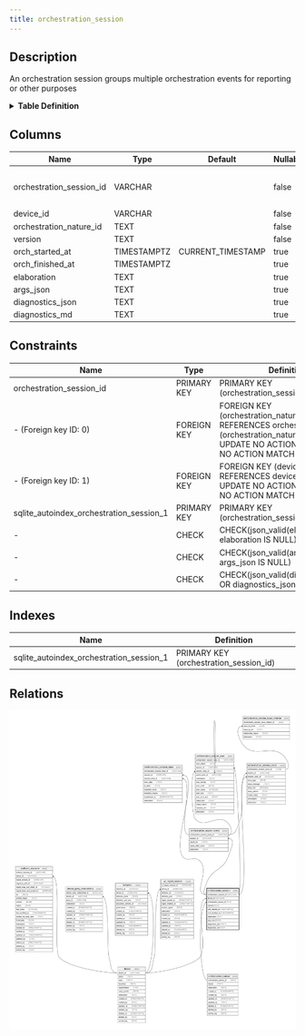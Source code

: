 ```yaml
---
title: orchestration_session
---
```


## Description

An orchestration session groups multiple orchestration events for reporting or
other purposes

<details>
<summary><strong>Table Definition</strong></summary>

```sql
CREATE TABLE "orchestration_session" (
    "orchestration_session_id" VARCHAR PRIMARY KEY NOT NULL,
    "device_id" VARCHAR NOT NULL,
    "orchestration_nature_id" TEXT NOT NULL,
    "version" TEXT NOT NULL,
    "orch_started_at" TIMESTAMPTZ DEFAULT CURRENT_TIMESTAMP,
    "orch_finished_at" TIMESTAMPTZ,
    "elaboration" TEXT CHECK(json_valid(elaboration) OR elaboration IS NULL),
    "args_json" TEXT CHECK(json_valid(args_json) OR args_json IS NULL),
    "diagnostics_json" TEXT CHECK(json_valid(diagnostics_json) OR diagnostics_json IS NULL),
    "diagnostics_md" TEXT,
    FOREIGN KEY("device_id") REFERENCES "device"("device_id"),
    FOREIGN KEY("orchestration_nature_id") REFERENCES "orchestration_nature"("orchestration_nature_id")
)
```

</details>

## Columns

| Name                     | Type        | Default           | Nullable | Children                                                                                                                                                                                                                                                                                                                                                                                                                      | Parents                                                                                   | Comment                                                                   |
| ------------------------ | ----------- | ----------------- | -------- | ----------------------------------------------------------------------------------------------------------------------------------------------------------------------------------------------------------------------------------------------------------------------------------------------------------------------------------------------------------------------------------------------------------------------------- | ----------------------------------------------------------------------------------------- | ------------------------------------------------------------------------- |
| orchestration_session_id | VARCHAR     |                   | false    | [orchestration_session_entry](/surveilr/reference/db/surveilr-state-schema/orchestration_session_entry) [orchestration_session_state](/surveilr/reference/db/surveilr-state-schema/orchestration_session_state) [orchestration_session_exec](/surveilr/reference/db/surveilr-state-schema/orchestration_session_exec) [orchestration_session_issue](/surveilr/reference/db/surveilr-state-schema/orchestration_session_issue) |                                                                                           | orchestration_session primary key and internal label (UUID)               |
| device_id                | VARCHAR     |                   | false    |                                                                                                                                                                                                                                                                                                                                                                                                                               | [device](/surveilr/reference/db/surveilr-state-schema/device)                             | {"isSqlDomainZodDescrMeta":true,"isVarChar":true}                         |
| orchestration_nature_id  | TEXT        |                   | false    |                                                                                                                                                                                                                                                                                                                                                                                                                               | [orchestration_nature](/surveilr/reference/db/surveilr-state-schema/orchestration_nature) |                                                                           |
| version                  | TEXT        |                   | false    |                                                                                                                                                                                                                                                                                                                                                                                                                               |                                                                                           |                                                                           |
| orch_started_at          | TIMESTAMPTZ | CURRENT_TIMESTAMP | true     |                                                                                                                                                                                                                                                                                                                                                                                                                               |                                                                                           |                                                                           |
| orch_finished_at         | TIMESTAMPTZ |                   | true     |                                                                                                                                                                                                                                                                                                                                                                                                                               |                                                                                           | {"isSqlDomainZodDescrMeta":true,"isDateSqlDomain":true,"isDateTime":true} |
| elaboration              | TEXT        |                   | true     |                                                                                                                                                                                                                                                                                                                                                                                                                               |                                                                                           | JSON governance data (description, documentation, usage, etc. in JSON)    |
| args_json                | TEXT        |                   | true     |                                                                                                                                                                                                                                                                                                                                                                                                                               |                                                                                           | Sesison arguments in a machine-friendly (engine-dependent) JSON format    |
| diagnostics_json         | TEXT        |                   | true     |                                                                                                                                                                                                                                                                                                                                                                                                                               |                                                                                           | Diagnostics in a machine-friendly (engine-dependent) JSON format          |
| diagnostics_md           | TEXT        |                   | true     |                                                                                                                                                                                                                                                                                                                                                                                                                               |                                                                                           | Diagnostics in a human-friendly readable markdown format                  |

## Constraints

| Name                                     | Type        | Definition                                                                                                                                         |
| ---------------------------------------- | ----------- | -------------------------------------------------------------------------------------------------------------------------------------------------- |
| orchestration_session_id                 | PRIMARY KEY | PRIMARY KEY (orchestration_session_id)                                                                                                             |
| - (Foreign key ID: 0)                    | FOREIGN KEY | FOREIGN KEY (orchestration_nature_id) REFERENCES orchestration_nature (orchestration_nature_id) ON UPDATE NO ACTION ON DELETE NO ACTION MATCH NONE |
| - (Foreign key ID: 1)                    | FOREIGN KEY | FOREIGN KEY (device_id) REFERENCES device (device_id) ON UPDATE NO ACTION ON DELETE NO ACTION MATCH NONE                                           |
| sqlite_autoindex_orchestration_session_1 | PRIMARY KEY | PRIMARY KEY (orchestration_session_id)                                                                                                             |
| -                                        | CHECK       | CHECK(json_valid(elaboration) OR elaboration IS NULL)                                                                                              |
| -                                        | CHECK       | CHECK(json_valid(args_json) OR args_json IS NULL)                                                                                                  |
| -                                        | CHECK       | CHECK(json_valid(diagnostics_json) OR diagnostics_json IS NULL)                                                                                    |

## Indexes

| Name                                     | Definition                             |
| ---------------------------------------- | -------------------------------------- |
| sqlite_autoindex_orchestration_session_1 | PRIMARY KEY (orchestration_session_id) |

## Relations

![er](../../../../../../assets/orchestration_session.svg)
